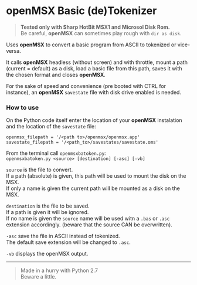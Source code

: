 # openMSX Basic (de)Tokenizer  

> **Tested only with Sharp HotBit MSX1 and Microsol Disk Rom.**  
> Be careful, **openMSX** can sometimes play rough with `dir as disk`.

Uses **openMSX** to convert a basic program from ASCII to tokenized or vice-versa.  

It calls **openMSX** headless (without screen) and with throttle, mount a path (current = default) as a disk, load a basic file from this path, saves it with the chosen format and closes **openMSX**.  

For the sake of speed and convenience (pre booted with CTRL for instance), an **openMSX** `savestate` file with disk drive enabled is needed.  

### How to use  

On the Python code itself enter the location of your **openMSX** instalation and the location of the `savestate` file:  
```
openmsx_filepath = '/<path to>/openmsx/openmsx.app'  
savestate_filepath = '/<path_to>/savestates/savestate.oms'  
```

From the terminal call `openmsxbatoken.py`:  
`openmsxbatoken.py <source> [destination] [-asc] [-vb]`  

`source` is the file to convert.  
If a path (absolute) is given, this path will be used to mount the disk on the MSX.  
If only a name is given the current path will be mounted as a disk on the MSX.  

`destination` is the file to be saved.  
If a path is given it will be ignored.  
If no name is given the `source` name will be used witn a `.bas` or `.asc` extension accordingly. (beware that the source CAN be overwritten).  

`-asc` save the file in ASCII instead of tokenized.  
The default save extension will be changed to `.asc`.  

`-vb` displays the openMSX output.  

----------------------
> Made in a hurry with Python 2.7  
> Beware a little.
